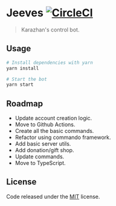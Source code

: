 # Jeeves [![CircleCI](https://circleci.com/gh/marlospomin/jeeves.svg?style=shield&circle-token=e5eb693e3f68161e197dea92d5e9387ea5810979)](https://circleci.com/gh/marlospomin/jeeves)

> Karazhan's control bot.

## Usage

```bash
# Install dependencies with yarn
yarn install

# Start the bot
yarn start
```

## Roadmap

* Update account creation logic.
* Move to Github Actions.
* Create all the basic commands.
* Refactor using commando framework.
* Add basic server utils.
* Add donation/gift shop.
* Update commands.
* Move to TypeScript.

## License

Code released under the [MIT](LICENSE) license.
